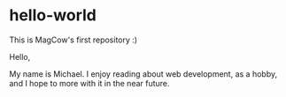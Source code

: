 # hello-world
This is MagCow's first repository :)

Hello,

My name is Michael. I enjoy reading about web development, as a hobby, and I hope to more with it in the near future.
